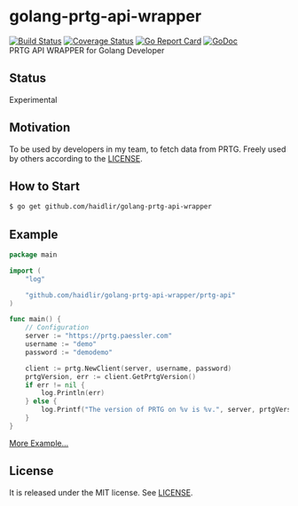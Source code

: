 # golang-prtg-api-wrapper
[![Build Status](https://travis-ci.org/haidlir/golang-prtg-api-wrapper.svg?branch=master)](https://travis-ci.org/haidlir/golang-prtg-api-wrapper) [![Coverage Status](https://coveralls.io/repos/github/haidlir/golang-prtg-api-wrapper/badge.svg?branch=master)](https://coveralls.io/github/haidlir/golang-prtg-api-wrapper?branch=master) [![Go Report Card](https://goreportcard.com/badge/github.com/haidlir/golang-prtg-api-wrapper)](https://goreportcard.com/report/github.com/haidlir/golang-prtg-api-wrapper) [![GoDoc](https://godoc.org/github.com/haidlir/golang-prtg-api-wrapper/prtg-api?status.svg)](https://godoc.org/github.com/haidlir/golang-prtg-api-wrapper/prtg-api)<br />
PRTG API WRAPPER for Golang Developer

## Status
Experimental

## Motivation
To be used by developers in my team, to fetch data from PRTG.
Freely used by others according to the [LICENSE](https://github.com/haidlir/golang-prtg-api-wrapper/blob/master/LICENSE).

## How to Start
```bash
$ go get github.com/haidlir/golang-prtg-api-wrapper
```

## Example
```go
package main

import (
	"log"

	"github.com/haidlir/golang-prtg-api-wrapper/prtg-api"
)

func main() {
	// Configuration
	server := "https://prtg.paessler.com"
	username := "demo"
	password := "demodemo"

	client := prtg.NewClient(server, username, password)
	prtgVersion, err := client.GetPrtgVersion()
	if err != nil {
		log.Println(err)
	} else {
		log.Printf("The version of PRTG on %v is %v.", server, prtgVersion)
	}
}
```
[More Example...](https://github.com/haidlir/golang-prtg-api-wrapper/tree/master/_example)

## License
It is released under the MIT license. See
[LICENSE](https://github.com/haidlir/golang-prtg-api-wrapper/blob/master/LICENSE).
